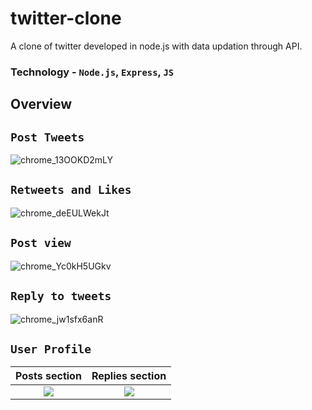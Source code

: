 # twitter-clone
A clone of twitter developed in node.js with data updation through API. 

### Technology - `Node.js`, `Express`, `JS` 


## Overview

## `Post Tweets`

![chrome_13OOKD2mLY](https://user-images.githubusercontent.com/66358041/182676157-2f7a3b2d-56d2-4327-a657-f1fe34daec59.png)

## `Retweets and Likes`
![chrome_deEULWekJt](https://user-images.githubusercontent.com/66358041/182676143-4594058c-8115-4d62-9281-a914d0c35b05.png)

## `Post view`
![chrome_Yc0kH5UGkv](https://user-images.githubusercontent.com/66358041/182676178-5f37c30b-d48e-4a45-8bf4-1d2161090837.png)

## `Reply to tweets`
![chrome_jw1sfx6anR](https://user-images.githubusercontent.com/66358041/182676160-84ba15fb-e3c9-4f8b-b7ad-5b71017c771d.png)

## `User Profile`
Posts section | Replies section
:-------------------------:|:-------------------------:|
![](https://user-images.githubusercontent.com/66358041/182676024-373cc55a-e3e6-4c2f-87b3-243d98fb632c.png) | ![](https://user-images.githubusercontent.com/66358041/182676167-925457af-be03-4172-bcc1-b9609475b831.png)
